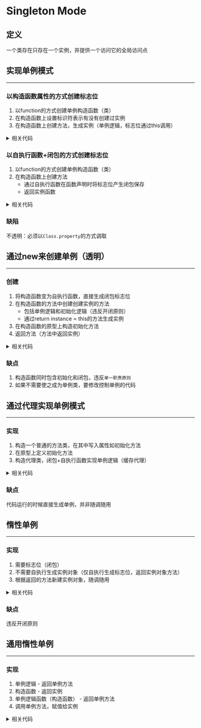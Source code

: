 # Singleton Mode

## 定义

一个类存在只存在一个实例，并提供一个访问它的全局访问点

## 实现单例模式

------

### 以构造函数属性的方式创建标志位

1. 以function的方式创建单例构造函数（类）
2. 在构造函数上设置标识符表示有没有创建过实例
3. 在构造函数上创建方法，生成实例（单例逻辑，标志位通过this调用）

<details>
  <summary>相关代码</summary>
    <blockcode> 
        var Singleton = function (name) {
            this.name = name;
        }

        Singleton.instance = null;
        Singleton.createSingleton = function (name) {
            if (!this.instance) {
                this.instance = new Singleton(name)
            }
            return this.instance;
        }
    
        var s1 = Singleton.createSingleton('张与时1')
        var s2 = Singleton.createSingleton('张与时2')
    
        console.log(s1 === s2); // true
</details>


### 以自执行函数+闭包的方式创建标志位

1. 以function的方式创建单例构造函数（类）
2. 在构造函数上创建方法
    + 通过自执行函数在函数声明时将标志位产生闭包保存
    + 返回实例函数

<details>
  <summary>相关代码</summary>
    <blockcode> 

        var closureSingleton = function (name) {
            this.name = name;
        }
    
        closureSingleton.createSingleton = (function () {
            var instance = null;
            return function (name) {
                if (!instance) {
                    instance = new closureSingleton(name)
                }
                return instance;
            }
        })()
    
        var s1 = closureSingleton.createSingleton('张与时')
        var s3 = closureSingleton.createSingleton('张与时3')
        console.log(s1 === s3);
</details>

### 缺陷

不透明：必须以`Class.property`的方式调取

## 通过new来创建单例（透明）

------

### 创建

1. 将构造函数变为自执行函数，直接生成闭包标志位
2. 在构造函数的方法中创建创建实例的方法
    + 包括单例逻辑和初始化逻辑（违反开闭原则）
    + 通过return instance = this的方法生成实例
3. 在构造函数的原型上构造初始化方法
4. 返回方法（方法中返回实例）

<details>
  <summary>相关代码</summary>
    <blockcode> 

            var createDiv = (function () {
            var instance = null;
            var createDDD = function (html) {
                if (instance) {
                    return instance
                }
                this.html = html;
                this.init();
                return instance = this;
            }
    
            createDDD.prototype.init = function () {
                var div = document.createElement('div');
                div.innerHTML = this.html;
                document.body.appendChild(div);
            }
    
            return createDDD;
        })()
    
        var s1 = new createDiv('sss1')
        var s2 = new createDiv('sss2')
    
        console.log(s1 === s2, s1, s2);
</details>

### 缺点
1. 构造函数同时包含初始化和闭包，违反`单一职责原则`
2. 如果不需要使之成为单例类，要修改控制单例的代码

## 通过代理实现单例模式

------

### 实现

1. 构造一个普通的方法类，在其中写入属性如初始化方法
2. 在原型上定义初始化方法
3. 构造代理类，闭包+自执行函数实现单例逻辑（缓存代理）

<details>
  <summary>相关代码</summary>
    <blockcode> 

        var CreateDDD = function (html) {
            this.html = html;
            this.init();
        }
    
        CreateDDD.prototype.init = function () {
            var div = document.createElement('div');
            div.innerHTML = this.html;
            document.body.appendChild(div);
        }
    
        var proxyCreateDDD = (function () {
            var instance = null;
            return function (html) {
                if (!instance) {
                    instance = new CreateDDD(html)
                }
                return instance;
            }
        })()
    
        let s1 = new proxyCreateDDD('zzz1')
        let s2 = new proxyCreateDDD('zzz2')
        console.log(s1, s2, s1 === s2);
</details>

### 缺点
代码运行的时候直接生成单例，并非随调随用

## 惰性单例

------

### 实现

1. 需要标志位（闭包）
2. 不需要自执行生成实例对象（仅自执行生成标志位，返回实例对象方法）
3. 根据返回的方法新建实例对象，随调随用

<details>
  <summary>相关代码</summary>
    <blockcode> 

    <button id="login">登录</button>
    <script>
        // var loginLayer = (function () {
        //     var div = document.createElement('div')
        //     div.innerHTML = '登录浮窗'
        //     div.style.display = 'none'
        //     document.body.appendChild(div)
        //     return div
        // })();
    
        // document.getElementById('login').onclick = function () {
        //     loginLayer.style.display = 'block';
        // }
    
        var CreateLoginLayer = (function () {
            var div;
            return function () {
                if (!div) {
                    div = document.createElement('div')
                    div.innerHTML = '登录浮窗'
                    div.style.display = 'none'
                    document.body.appendChild(div)
                }
                return div
            }
        })()
    
        document.getElementById('login').onclick = function () {
            var loginLayer = CreateLoginLayer();
            loginLayer.style.display = 'block';
        };
    </script>
</details>

### 缺点
违反开闭原则

## 通用惰性单例

---

### 实现

1. 单例逻辑 - 返回单例方法
2. 构造函数 - 返回实例
3. 单例逻辑函数（构造函数） - 返回单例方法
4. 调用单例方法，赋值给实例

<details>
  <summary>相关代码</summary>
    <blockcode> 

    <button id="login">登录</button>
    <script>
        var getSingle = function (initFn) {
            var instance;
            return function () {
                return instance || (instance = initFn.apply(this, arguments))
            }
        }
    
        var createLoginLayer = function () {
            var div = document.createElement('div');
            div.innerHTML = '登录页面'
            div.style.display = 'none';
            document.body.appendChild(div)
            return div
        }
    
        var loginInstance = getSingle(createLoginLayer);
        document.getElementById('login').onclick = function () {
            var login = loginInstance();
            login.style.display = 'block'
        }
    </script>
</details>